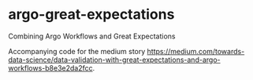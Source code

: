 # argo-great-expectations
Combining Argo Workflows and Great Expectations

Accompanying code for the medium story https://medium.com/towards-data-science/data-validation-with-great-expectations-and-argo-workflows-b8e3e2da2fcc.

